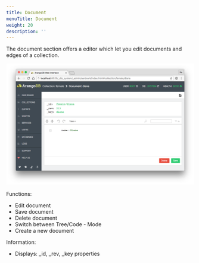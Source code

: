 ```yaml
---
title: Document
menuTitle: Document
weight: 20
description: ''
---
```

The document section offers a editor which let you edit documents and edges of a collection.

![Document](../../../images/documentView.png)

Functions:

 - Edit document 
 - Save document
 - Delete document
 - Switch between Tree/Code - Mode
 - Create a new document

Information:

 - Displays: _id, _rev, _key properties
